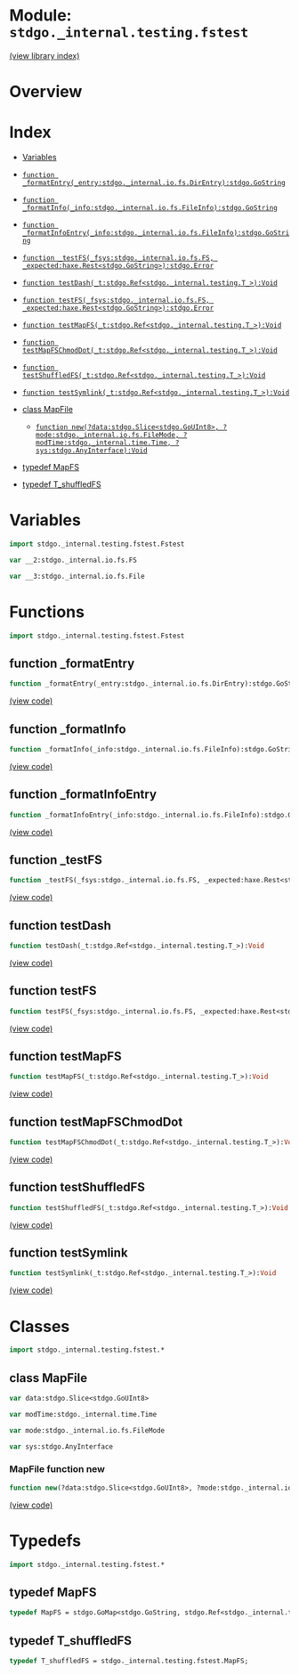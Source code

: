 # Module: `stdgo._internal.testing.fstest`

[(view library index)](../../../stdgo.md)


# Overview



# Index


- [Variables](<#variables>)

- [`function _formatEntry(_entry:stdgo._internal.io.fs.DirEntry):stdgo.GoString`](<#function-_formatentry>)

- [`function _formatInfo(_info:stdgo._internal.io.fs.FileInfo):stdgo.GoString`](<#function-_formatinfo>)

- [`function _formatInfoEntry(_info:stdgo._internal.io.fs.FileInfo):stdgo.GoString`](<#function-_formatinfoentry>)

- [`function _testFS(_fsys:stdgo._internal.io.fs.FS, _expected:haxe.Rest<stdgo.GoString>):stdgo.Error`](<#function-_testfs>)

- [`function testDash(_t:stdgo.Ref<stdgo._internal.testing.T_>):Void`](<#function-testdash>)

- [`function testFS(_fsys:stdgo._internal.io.fs.FS, _expected:haxe.Rest<stdgo.GoString>):stdgo.Error`](<#function-testfs>)

- [`function testMapFS(_t:stdgo.Ref<stdgo._internal.testing.T_>):Void`](<#function-testmapfs>)

- [`function testMapFSChmodDot(_t:stdgo.Ref<stdgo._internal.testing.T_>):Void`](<#function-testmapfschmoddot>)

- [`function testShuffledFS(_t:stdgo.Ref<stdgo._internal.testing.T_>):Void`](<#function-testshuffledfs>)

- [`function testSymlink(_t:stdgo.Ref<stdgo._internal.testing.T_>):Void`](<#function-testsymlink>)

- [class MapFile](<#class-mapfile>)

  - [`function new(?data:stdgo.Slice<stdgo.GoUInt8>, ?mode:stdgo._internal.io.fs.FileMode, ?modTime:stdgo._internal.time.Time, ?sys:stdgo.AnyInterface):Void`](<#mapfile-function-new>)

- [typedef MapFS](<#typedef-mapfs>)

- [typedef T\_shuffledFS](<#typedef-t_shuffledfs>)

# Variables


```haxe
import stdgo._internal.testing.fstest.Fstest
```


```haxe
var __2:stdgo._internal.io.fs.FS
```


```haxe
var __3:stdgo._internal.io.fs.File
```


# Functions


```haxe
import stdgo._internal.testing.fstest.Fstest
```


## function \_formatEntry


```haxe
function _formatEntry(_entry:stdgo._internal.io.fs.DirEntry):stdgo.GoString
```


[\(view code\)](<./Fstest.hx#L174>)


## function \_formatInfo


```haxe
function _formatInfo(_info:stdgo._internal.io.fs.FileInfo):stdgo.GoString
```


[\(view code\)](<./Fstest.hx#L176>)


## function \_formatInfoEntry


```haxe
function _formatInfoEntry(_info:stdgo._internal.io.fs.FileInfo):stdgo.GoString
```


[\(view code\)](<./Fstest.hx#L175>)


## function \_testFS


```haxe
function _testFS(_fsys:stdgo._internal.io.fs.FS, _expected:haxe.Rest<stdgo.GoString>):stdgo.Error
```


[\(view code\)](<./Fstest.hx#L173>)


## function testDash


```haxe
function testDash(_t:stdgo.Ref<stdgo._internal.testing.T_>):Void
```


[\(view code\)](<./Fstest.hx#L178>)


## function testFS


```haxe
function testFS(_fsys:stdgo._internal.io.fs.FS, _expected:haxe.Rest<stdgo.GoString>):stdgo.Error
```


[\(view code\)](<./Fstest.hx#L172>)


## function testMapFS


```haxe
function testMapFS(_t:stdgo.Ref<stdgo._internal.testing.T_>):Void
```


[\(view code\)](<./Fstest.hx#L170>)


## function testMapFSChmodDot


```haxe
function testMapFSChmodDot(_t:stdgo.Ref<stdgo._internal.testing.T_>):Void
```


[\(view code\)](<./Fstest.hx#L171>)


## function testShuffledFS


```haxe
function testShuffledFS(_t:stdgo.Ref<stdgo._internal.testing.T_>):Void
```


[\(view code\)](<./Fstest.hx#L179>)


## function testSymlink


```haxe
function testSymlink(_t:stdgo.Ref<stdgo._internal.testing.T_>):Void
```


[\(view code\)](<./Fstest.hx#L177>)


# Classes


```haxe
import stdgo._internal.testing.fstest.*
```


## class MapFile


```haxe
var data:stdgo.Slice<stdgo.GoUInt8>
```


```haxe
var modTime:stdgo._internal.time.Time
```


```haxe
var mode:stdgo._internal.io.fs.FileMode
```


```haxe
var sys:stdgo.AnyInterface
```


### MapFile function new


```haxe
function new(?data:stdgo.Slice<stdgo.GoUInt8>, ?mode:stdgo._internal.io.fs.FileMode, ?modTime:stdgo._internal.time.Time, ?sys:stdgo.AnyInterface):Void
```


[\(view code\)](<./Fstest.hx#L10>)


# Typedefs


```haxe
import stdgo._internal.testing.fstest.*
```


## typedef MapFS


```haxe
typedef MapFS = stdgo.GoMap<stdgo.GoString, stdgo.Ref<stdgo._internal.testing.fstest.MapFile>>;
```


## typedef T\_shuffledFS


```haxe
typedef T_shuffledFS = stdgo._internal.testing.fstest.MapFS;
```


